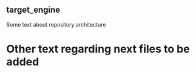 ## target_engine

Some text about repository architecture

# Other text regarding next files to be added


